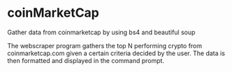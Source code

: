 # coinMarketCap
Gather data from coinmarketcap by using bs4 and beautiful soup 

The webscraper program gathers the top N performing crypto from coinmarketcap.com given a certain criteria decided by the user.
The data is then formatted and displayed in the command prompt.
